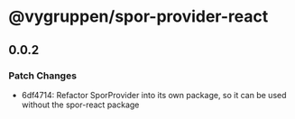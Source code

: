 # @vygruppen/spor-provider-react

## 0.0.2
### Patch Changes

- 6df4714: Refactor SporProvider into its own package, so it can be used without the spor-react package
